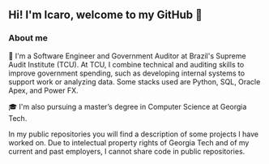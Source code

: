 Hi! I'm Icaro, welcome to my GitHub :wave:
---------------------------------
### About me

:briefcase: I'm a Software Engineer and Government Auditor at Brazil's Supreme Audit Institute (TCU). At TCU, I combine technical and auditing skills to improve government spending, such as developing internal systems to support work or analyzing data. Some stacks used are Python, SQL, Oracle Apex, and Power FX.

:mortar_board: I'm also pursuing a master’s degree in Computer Science at Georgia Tech.



In my public repositories you will find a description of some projects I have worked on. Due to intelectual property rights of Georgia Tech and of my current and past employers, I cannot share code in public repositories.
